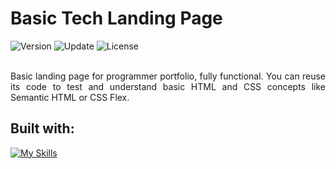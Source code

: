 # Basic Tech Landing Page
<div align="left">
  <img src="https://img.shields.io/badge/Release-v1.0.1-blue.svg" alt="Version">
	<img src="https://img.shields.io/badge/Update-November%202022-yellowgreen.svg" alt="Update">
	<img src="https://img.shields.io/badge/License-MIT%20License-green.svg" alt="License">
</div>
<br />
<p align="justify" >
Basic landing page for programmer portfolio, fully functional. You can reuse its code to test and understand basic HTML and CSS concepts like Semantic HTML or CSS Flex.
</p>

## Built with:
[![My Skills](https://skills.thijs.gg/icons?i=html,css)](https://skills.thijs.gg)
